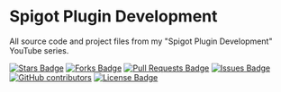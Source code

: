 # Spigot Plugin Development
All source code and project files from my "Spigot Plugin Development" YouTube series.

<!-- <img align="center" href="https://www.classifieddeveloping.com" src="https://i.imgur.com/DcnDqyQ.png"/> -->

<a href="https://github.com/ClassifiedDev/SpigotPluginDevelopment/stargazers"><img src="https://img.shields.io/github/stars/ClassifiedDev/SpigotPluginDevelopment" alt="Stars Badge"/></a>
<a href="https://github.com/ClassifiedDev/SpigotPluginDevelopment/network/members"><img src="https://img.shields.io/github/forks/ClassifiedDev/SpigotPluginDevelopment" alt="Forks Badge"/></a>
<a href="https://github.com/ClassifiedDev/SpigotPluginDevelopment/pulls"><img src="https://img.shields.io/github/issues-pr/ClassifiedDev/SpigotPluginDevelopment?color=ff9e42 " alt="Pull Requests Badge"/></a>
<a href="https://github.com/ClassifiedDev/SpigotPluginDevelopment/issues"><img src="https://img.shields.io/github/issues/ClassifiedDev/SpigotPluginDevelopment?color=ff4f4f" alt="Issues Badge"/></a>
<a href="https://github.com/ClassifiedDev/SpigotPluginDevelopment/graphs/contributors"><img alt="GitHub contributors" src="https://img.shields.io/github/contributors/ClassifiedDev/SpigotPluginDevelopment?color=2b9348"></a>
<a href="https://github.com/ClassifiedDev/SpigotPluginDevelopment/blob/master/LICENSE"><img src="https://img.shields.io/github/license/ClassifiedDev/SpigotPluginDevelopment?color=2b9348" alt="License Badge"/></a>
